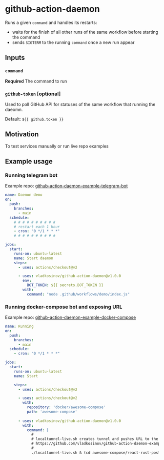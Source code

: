 # github-action-daemon

Runs a given `command` and handles its restarts:

- waits for the finish of all other runs of the same workflow before starting the command
- sends `SIGTERM` to the running `command` once a new run appear

## Inputs

### `command`

**Required** The command to run

### `github-token` [optional]

Used to poll GitHub API for statuses of the same workflow that running the daeomn. 

Default: `${{ github.token }}`


## Motivation

To test services manually or run live repo examples

## Example usage

### Running telegram bot
Example repo: [github-action-daemon-example-telegram-bot](https://github.com/vladkosinov/github-action-daemon-example-telegram-bot)

```yml
name: Daemon demo
on:
  push:
    branches:
      - main
  schedule:
    # # # # # # # # # #
    # restart each 1 hour
    - cron: "0 */1 * * *"
    # # # # # # # # # # 

jobs:
  start:
    runs-on: ubuntu-latest
    name: Start daemon
    steps:
      - uses: actions/checkout@v2

      - uses: vladkosinov/github-action-daemon@v1.0.0
        env:
          BOT_TOKEN: ${{ secrets.BOT_TOKEN }}
        with:
          command: "node .github/workflows/demo/index.js"
```

### Running docker-compose bot and exposing URL
Example repo: [github-action-daemon-example-docker-compose](https://github.com/vladkosinov/github-action-daemon-example-docker-compose)

```yml
name: Running
on:
  push:
    branches:
      - main
  schedule:
    - cron: "0 */1 * * *"

jobs:
  start:
    runs-on: ubuntu-latest
    name: Start

    steps:
      - uses: actions/checkout@v2

      - uses: actions/checkout@v2
        with:
          repository: 'docker/awesome-compose'
          path: 'awesome-compose'
      
      - uses: vladkosinov/github-action-daemon@v1.0.0
        with:
          command: |
            #
            # localtunnel-live.sh creates tunnel and pushes URL to the README.md
            # https://github.com/vladkosinov/github-action-daemon-example-docker-compose/blob/main/localtunnel-live.sh
            #
            ./localtunnel-live.sh & (cd awesome-compose/react-rust-postgres && docker-compose up)
```
